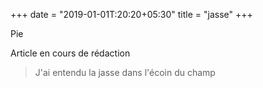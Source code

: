 +++
date = "2019-01-01T:20:20+05:30"
title = "jasse"
+++

Pie
<!--more-->
Article en cours de rédaction

> J'ai entendu la jasse dans l'écoin du champ
